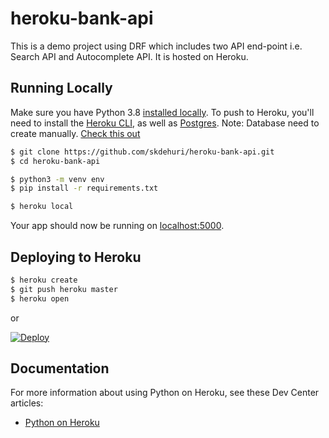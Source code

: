# heroku-bank-api
This is a demo project using DRF which includes two API end-point i.e. Search API and Autocomplete API. It is hosted on Heroku.

## Running Locally

Make sure you have Python 3.8 [installed locally](http://install.python-guide.org). To push to Heroku, you'll need to install the [Heroku CLI](https://devcenter.heroku.com/articles/heroku-cli), as well as [Postgres](https://devcenter.heroku.com/articles/heroku-postgresql#local-setup).
Note: Database need to create manually. [Check this out](https://github.com/snarayanank2/indian_banks)

```sh
$ git clone https://github.com/skdehuri/heroku-bank-api.git
$ cd heroku-bank-api

$ python3 -m venv env
$ pip install -r requirements.txt

$ heroku local
```

Your app should now be running on [localhost:5000](http://localhost:5000/).

## Deploying to Heroku

```sh
$ heroku create
$ git push heroku master
$ heroku open
```
or

[![Deploy](https://www.herokucdn.com/deploy/button.svg)](https://heroku.com/deploy)

## Documentation

For more information about using Python on Heroku, see these Dev Center articles:

- [Python on Heroku](https://devcenter.heroku.com/categories/python)
